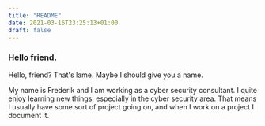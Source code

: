 ```yaml
---
title: "README"
date: 2021-03-16T23:25:13+01:00
draft: false
---
```


 ### Hello friend.

 Hello, friend? 
 That's lame. Maybe I should give you a name.


 My name is Frederik and I am working as a cyber security consultant. I quite enjoy learning new things, especially in the cyber security area.
 That means I usually have some sort of project going on, and when I work on a project I document it.
